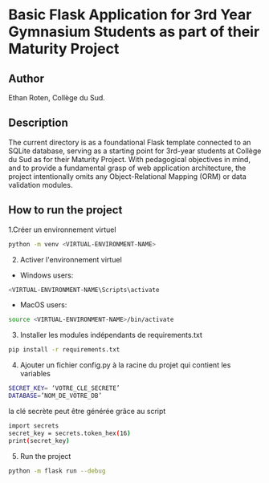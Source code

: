 # Basic Flask Application for 3rd Year Gymnasium Students as part of their Maturity Project

## Author
Ethan Roten, Collège du Sud.

## Description
The current directory is as a foundational Flask template connected to an SQLite database, serving as a starting point for 3rd-year students at Collège du Sud as for their Maturity Project. With pedagogical objectives in mind, and to provide a fundamental grasp of web application architecture, the project intentionally omits any Object-Relational Mapping (ORM) or data validation modules.

## How to run the project
1.Créer un environnement virtuel
```bash
python -m venv <VIRTUAL-ENVIRONMENT-NAME>
```

2. Activer l'environnement virtuel
  * Windows users:
```bash
<VIRTUAL-ENVIRONMENT-NAME\Scripts\activate
```
  * MacOS users:
```bash
source <VIRTUAL-ENVIRONMENT-NAME>/bin/activate
```

3. Installer les modules indépendants de requirements.txt
```bash
pip install -r requirements.txt
```
4. Ajouter un fichier config.py à la racine du projet qui contient les variables 
```bash
SECRET_KEY= ‘VOTRE_CLE_SECRETE’
DATABASE=’NOM_DE_VOTRE_DB’
```
la clé secrète peut être générée grâce au script 
```bash
import secrets
secret_key = secrets.token_hex(16)
print(secret_key)
```

5. Run the project
```bash
python -m flask run --debug
```
